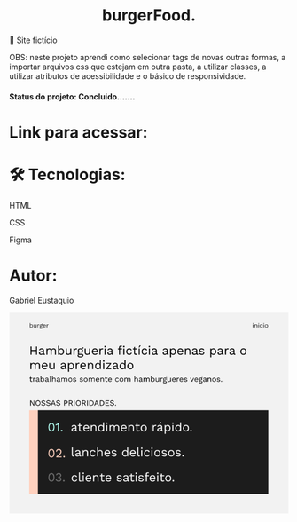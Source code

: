 <h1 align="center">burgerFood.</h1>
<p>🚀 Site fictício</p>
<p>OBS: neste projeto aprendi como selecionar tags de novas outras formas, a importar arquivos css que estejam em outra pasta, a utilizar classes, a utilizar atributos de acessibilidade e o básico de responsividade.</p>
<h4>Status do projeto: Concluido.......</h4>

<h1>Link para acessar: </h1>

<h1>🛠 Tecnologias:</h1>
<p>HTML</p>
<p>CSS</p>
<p>Figma</p>

<h1>Autor: </h1>
<p>Gabriel Eustaquio</p>

<img src="./imagens/burgerFood.PNG">
